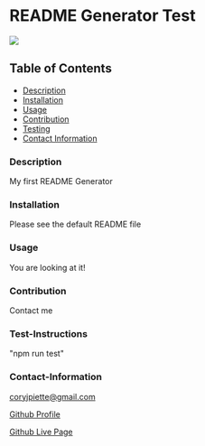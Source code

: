 # README Generator Test
 
  <a href="https://img.shields.io/badge/License-undefined-brightgreen">
  <img src="https://img.shields.io/badge/License-undefined-brightgreen"></a>

  ## Table of Contents
  - [Description](#description)
  - [Installation](#installation)
  - [Usage](#usage)
  - [Contribution](#contribution)
  - [Testing](#testing)
  - [Contact Information](#contact-information)
  


### Description
My first README Generator

### Installation
Please see the default README file

### Usage
You are looking at it!
### Contribution

Contact me
### Test-Instructions

"npm run test"

### Contact-Information

coryjpiette@gmail.com

[Github Profile](https://github.com/coryjpiette)

[Github Live Page](https://coryjpiette.github.io/README-Generator/)

